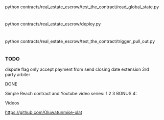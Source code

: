 #
python contracts/real_estate_escrow/test_the_contract/read_global_state.py
#
python contracts/real_estate_escrow/deploy.py
#
python contracts/real_estate_escrow/test_the_contract/trigger_pull_out.py
#



### TODO

dispute flag
only accept payment from send
closing date
extension
3rd party arbiter

DONE

Simple Reach contract and Youtube video series:
1
2
3
BONUS 4:

Videos

https://github.com/Oluwatunmise-olat